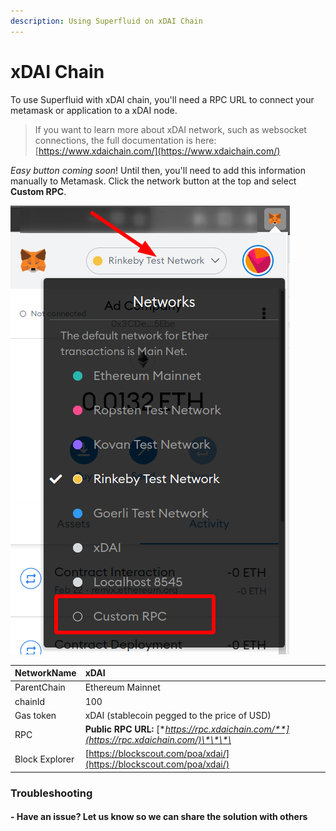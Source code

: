 ```yaml
---
description: Using Superfluid on xDAI Chain
---
```


# xDAI Chain

To use Superfluid with xDAI chain, you'll need a RPC URL to connect your metamask or application to a xDAI node.

> If you want to learn more about xDAI network, such as websocket connections, the full documentation is here: [https://www.xdaichain.com/](https://www.xdaichain.com/)

_Easy button coming soon_! Until then, you'll need to add this information manually to Metamask. Click the network button at the top and select **Custom RPC**.

![](../.gitbook/assets/image%20%286%29.png)

| NetworkName | **xDAI** |
| :--- | :--- |
| ParentChain | Ethereum Mainnet |
| chainId | 100 |
| Gas token | xDAI \(stablecoin pegged to the price of USD\) |
| RPC | **Public RPC URL:** [**https://rpc.xdaichain.com/**](https://rpc.xdaichain.com/)\*\*\*\* |
| Block Explorer | [https://blockscout.com/poa/xdai/](https://blockscout.com/poa/xdai/) |

### 

### Troubleshooting

#### - Have an issue? Let us know so we can share the solution with others 

